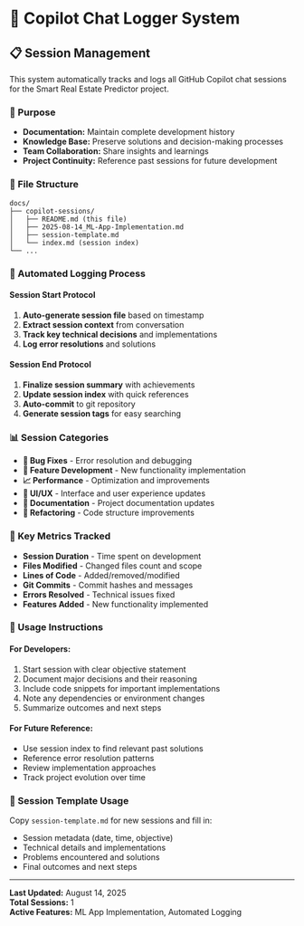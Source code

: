 # 🤖 Copilot Chat Logger System

## 📋 Session Management

This system automatically tracks and logs all GitHub Copilot chat sessions for the Smart Real Estate Predictor project.

### 🎯 Purpose
- **Documentation:** Maintain complete development history
- **Knowledge Base:** Preserve solutions and decision-making processes
- **Team Collaboration:** Share insights and learnings
- **Project Continuity:** Reference past sessions for future development

### 📁 File Structure
```
docs/
├── copilot-sessions/
│   ├── README.md (this file)
│   ├── 2025-08-14_ML-App-Implementation.md
│   ├── session-template.md
│   └── index.md (session index)
└── ...
```

### 🔄 Automated Logging Process

#### Session Start Protocol
1. **Auto-generate session file** based on timestamp
2. **Extract session context** from conversation
3. **Track key technical decisions** and implementations
4. **Log error resolutions** and solutions

#### Session End Protocol
1. **Finalize session summary** with achievements
2. **Update session index** with quick references
3. **Auto-commit** to git repository
4. **Generate session tags** for easy searching

### 📊 Session Categories
- **🔧 Bug Fixes** - Error resolution and debugging
- **🚀 Feature Development** - New functionality implementation
- **📈 Performance** - Optimization and improvements
- **🎨 UI/UX** - Interface and user experience updates
- **📝 Documentation** - Project documentation updates
- **🔄 Refactoring** - Code structure improvements

### 🎯 Key Metrics Tracked
- **Session Duration** - Time spent on development
- **Files Modified** - Changed files count and scope
- **Lines of Code** - Added/removed/modified
- **Git Commits** - Commit hashes and messages
- **Errors Resolved** - Technical issues fixed
- **Features Added** - New functionality implemented

### 🚀 Usage Instructions

#### For Developers:
1. Start session with clear objective statement
2. Document major decisions and their reasoning
3. Include code snippets for important implementations
4. Note any dependencies or environment changes
5. Summarize outcomes and next steps

#### For Future Reference:
- Use session index to find relevant past solutions
- Reference error resolution patterns
- Review implementation approaches
- Track project evolution over time

### 📝 Session Template Usage
Copy `session-template.md` for new sessions and fill in:
- Session metadata (date, time, objective)
- Technical details and implementations
- Problems encountered and solutions
- Final outcomes and next steps

---

**Last Updated:** August 14, 2025  
**Total Sessions:** 1  
**Active Features:** ML App Implementation, Automated Logging
